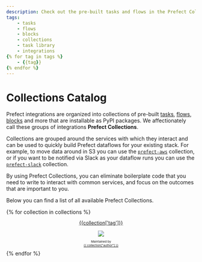 ```yaml
---
description: Check out the pre-built tasks and flows in the Prefect Collections library.
tags:
    - tasks
    - flows
    - blocks
    - collections
    - task library
    - integrations
{% for tag in tags %}
    - {{tag}}
{% endfor %}
---
```


# Collections Catalog

Prefect integrations are organized into collections of pre-built [tasks](/2.8/concepts/tasks/), [flows](/2.8/concepts/flows/), [blocks](/2.8/concepts/blocks/) and more that are installable as PyPI packages. We affectionately call these groups of integrations **Prefect Collections**.

Collections are grouped around the services with which they interact and can be used to quickly build Prefect dataflows for your existing stack. For example, to move data around in S3 you can use the [`prefect-aws`](https://github.com/PrefectHQ/prefect-aws) collection, or if you want to be notified via Slack as your dataflow runs you can use the [`prefect-slack`](https://github.com/PrefectHQ/prefect-slack) collection. 

By using Prefect Collections, you can eliminate boilerplate code that you need to write to interact with common services, and focus on the outcomes that are important to you.

Below you can find a list of all available Prefect Collections.

<!-- The code below is a jinja2 template that will be rendered by generate_catalog.py -->
<div class="collection-grid">
{% for collection in collections %}
    <div class="collection-item">
        <center>
            <div>
                <a href="{{ collection['documentation'] }}">
                    <p style="font-size: 0.8rem">
                        {{collection['tag']}}
                    </p>
                </a>
                <a href="{{ collection['documentation'] }}">
                    <img src={{collection['iconUrl']}} >
                </a>
                <p style="font-size: 0.5rem">
                    Maintained by <a href="{{ collection["authorUrl"] }}"><br>{{ collection["author"] }}</a>
                </p>
            </div>
        </center>
    </div>
{% endfor %}
</div >
